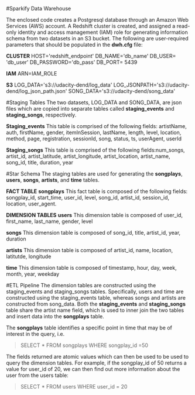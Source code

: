 #Sparkify Data Warehouse

The enclosed code creates a Postgresql database through an Amazon Web Services (AWS) account. A Redshift cluster is created, and assigned a read-only identity and access management (IAM) role for generating information schema from two datasets in an S3 bucket. The following are user-required parameters that should be populated in the **dwh.cfg** file:

**CLUSTER**
HOST='redshift_endpoint'
DB_NAME='db_name'
DB_USER= 'db_user'
DB_PASSWORD='db_pass'
DB_PORT= 5439

**IAM**
ARN=IAM_ROLE

**S3**
LOG_DATA='s3://udacity-dend/log_data'
LOG_JSONPATH='s3://udacity-dend/log_json_path.json'
SONG_DATA='s3://udacity-dend/song_data'

#Staging Tables
The two datasets, LOG_DATA and SONG_DATA, are json files which are copied into separate tables called **staging_events** and **staging_songs**, respectively. 

**Staging_events**
This table is comprised of the following fields: artistName, auth, firstName, gender, itemInSession, lastName, length, level, location, method, page, registration, sessionId, song, status, ts, userAgent, userId

**Staging_songs**
This table is comprised of the following fields:num_songs, artist_id, artist_latitude, artist_longitude, artist_location, artist_name, song_id, title, duration, year


#Star Schema
The staging tables are used for generating the **songplays**, **users**, **songs**, **artists**, and **time** tables.

**FACT TABLE**
**songplays**
This fact table is composed of the following fields: songplay_id, start_time, user_id, level, song_id, artist_id, session_id, location, user_agent. 

**DIMENSION TABLES**
**users**
This dimension table is composed of user_id, first_name, last_name, gender, level

**songs**
This dimension table is composed of song_id, title, artist_id, year, duration

**artists**
This dimension table is composed of artist_id, name, location, latitutde, longitude

**time**
This dimension table is composed of timestamp, hour, day, week, month, year, weekday

#ETL Pipeline
The dimension tables are constructed using the staging_events and staging_songs tables. Specifically,
users and time are constructed using the staging_events table, whereas songs and artists are constructed from song_data. Both the **staging_events** and **staging_songs** table share the artist name field, which is used to inner join the two tables and insert data into the **songplays** table. 

The **songplays** table identifies a specific point in time that may be of interest in the query, i.e. 

> SELECT * FROM songplays
> WHERE songplay_id =50

The fields returned are atomic values which can then be used to be used to query the dimension tables. For example, if the songplay_id of 50 returns a value for user_id of 20, we can then find out more information about the user from the users table:

> SELECT * FROM users
> WHERE user_id = 20